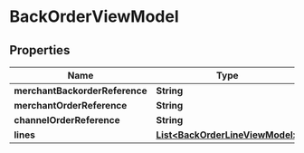 
# BackOrderViewModel

## Properties
Name | Type | Description | Notes
------------ | ------------- | ------------- | -------------
**merchantBackorderReference** | **String** |  | 
**merchantOrderReference** | **String** |  | 
**channelOrderReference** | **String** |  |  [optional]
**lines** | [**List&lt;BackOrderLineViewModel&gt;**](BackOrderLineViewModel.md) |  | 



